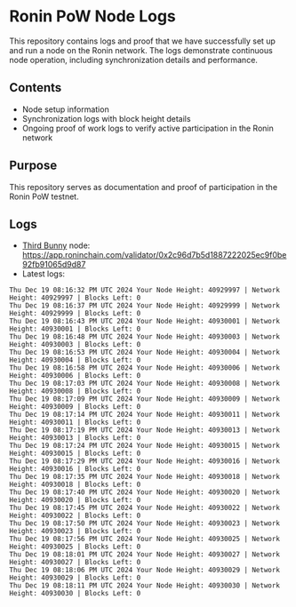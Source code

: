 # Ronin PoW Node Logs

This repository contains logs and proof that we have successfully set up and run a node on the Ronin network. The logs demonstrate continuous node operation, including synchronization details and performance.

## Contents

- Node setup information
- Synchronization logs with block height details
- Ongoing proof of work logs to verify active participation in the Ronin network

## Purpose

This repository serves as documentation and proof of participation in the Ronin PoW testnet.

## Logs

- [Third Bunny](https://thirdbunny.xyz/) node: https://app.roninchain.com/validator/0x2c96d7b5d1887222025ec9f0be92fb91065d9d87
- Latest logs:
```
Thu Dec 19 08:16:32 PM UTC 2024 Your Node Height: 40929997 | Network Height: 40929997 | Blocks Left: 0
Thu Dec 19 08:16:37 PM UTC 2024 Your Node Height: 40929999 | Network Height: 40929999 | Blocks Left: 0
Thu Dec 19 08:16:43 PM UTC 2024 Your Node Height: 40930001 | Network Height: 40930001 | Blocks Left: 0
Thu Dec 19 08:16:48 PM UTC 2024 Your Node Height: 40930003 | Network Height: 40930003 | Blocks Left: 0
Thu Dec 19 08:16:53 PM UTC 2024 Your Node Height: 40930004 | Network Height: 40930004 | Blocks Left: 0
Thu Dec 19 08:16:58 PM UTC 2024 Your Node Height: 40930006 | Network Height: 40930006 | Blocks Left: 0
Thu Dec 19 08:17:03 PM UTC 2024 Your Node Height: 40930008 | Network Height: 40930008 | Blocks Left: 0
Thu Dec 19 08:17:09 PM UTC 2024 Your Node Height: 40930009 | Network Height: 40930009 | Blocks Left: 0
Thu Dec 19 08:17:14 PM UTC 2024 Your Node Height: 40930011 | Network Height: 40930011 | Blocks Left: 0
Thu Dec 19 08:17:19 PM UTC 2024 Your Node Height: 40930013 | Network Height: 40930013 | Blocks Left: 0
Thu Dec 19 08:17:24 PM UTC 2024 Your Node Height: 40930015 | Network Height: 40930015 | Blocks Left: 0
Thu Dec 19 08:17:29 PM UTC 2024 Your Node Height: 40930016 | Network Height: 40930016 | Blocks Left: 0
Thu Dec 19 08:17:35 PM UTC 2024 Your Node Height: 40930018 | Network Height: 40930018 | Blocks Left: 0
Thu Dec 19 08:17:40 PM UTC 2024 Your Node Height: 40930020 | Network Height: 40930020 | Blocks Left: 0
Thu Dec 19 08:17:45 PM UTC 2024 Your Node Height: 40930022 | Network Height: 40930022 | Blocks Left: 0
Thu Dec 19 08:17:50 PM UTC 2024 Your Node Height: 40930023 | Network Height: 40930023 | Blocks Left: 0
Thu Dec 19 08:17:56 PM UTC 2024 Your Node Height: 40930025 | Network Height: 40930025 | Blocks Left: 0
Thu Dec 19 08:18:01 PM UTC 2024 Your Node Height: 40930027 | Network Height: 40930027 | Blocks Left: 0
Thu Dec 19 08:18:06 PM UTC 2024 Your Node Height: 40930029 | Network Height: 40930029 | Blocks Left: 0
Thu Dec 19 08:18:11 PM UTC 2024 Your Node Height: 40930030 | Network Height: 40930030 | Blocks Left: 0
```
